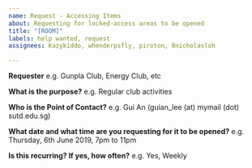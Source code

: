 ```yaml
---
name: Request - Accessing Items
about: Requesting for locked-access areas to be opened
title: "[ROOM]"
labels: help wanted, request
assignees: Kazykiddo, whenderpsfly, piroton, 0nicholasloh

---
```


**Requester**
e.g. Gunpla Club, Energy Club, etc

**What is the purpose?**
e.g. Regular club activities

**Who is the Point of Contact?**
e.g. Gui An (guian_lee (at) mymail (dot) sutd.edu.sg)

**What date and what time are you requesting for it to be opened?**
e.g. Thursday, 6th June 2019, 7pm to 11pm

**Is this recurring? If yes, how often?**
e.g. Yes, Weekly
